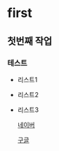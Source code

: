 # first
## 첫번째 작업
### 테스트
- 리스트1
- 리스트2
- 리스트3

  [네이버](http://naver.com)
  
  [구글](http://google.com)

